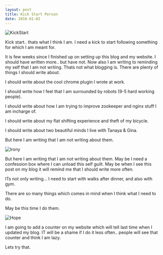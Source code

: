 ```yaml
---
layout: post
title: Kick Start Person
date: 2016-01-02
---
```


![KickStart](http://tuachotu.github.io/assets/sport-runner-running-sprints-marathons-sprinters-ptr0123_low.jpg)

Kick start.. thats what I think I am. I need a kick to start following something for which  I am meant for.

It is few weeks since I finished up on setting up this blog and my website. I should have written more.. but have not.
Now also I am writing to reminding my self that I am not writing. Thats not what blogging is. There are plenty of things
I should write about.

I should write about the cool chrome plugin I wrote at work.

I should write how I feel that I am surrounded by robots (9-5 hard working people).

I should write about how I am trying to improve zookeeper and nginx stuff I am incharge of.

I should write about my flat shifting experience and theft of my bicycle.

I should write about two beautiful minds I live with Tanaya &  Gina.

But here I am writing that I am not writing about them.

![Irony](http://tuachotu.github.io/assets/irony.jpg)

But here I am writing that I am not writing about them. May be I need a confession box where I can unload this self guilt. May be when I see this post on my blog it will remind me that I should write more often.

ITs not only writing... I need to start with walks after dinner, and also with gym.

There are so many things which comes in mind when I think what I need to do.

May be this time I do them.

![Hope](http://tuachotu.github.io/assets/optimism.jpg)

I am going to add a counter on my website which will tell last time when I updated my blog. IT will be a shame if I do
it less often.. people will see that counter and think I am lazy.

Lets try that.

